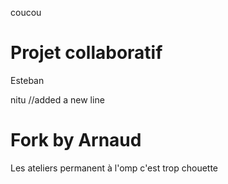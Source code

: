 coucou

# Projet collaboratif

Esteban

nitu //added a new line

# Fork by Arnaud
Les ateliers permanent à l'omp c'est trop chouette
